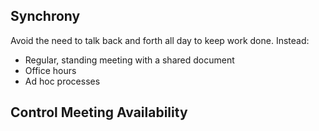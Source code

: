 ## Synchrony

Avoid the need to talk back and forth all day to keep work done. Instead:

- Regular, standing meeting with a shared document
- Office hours
- Ad hoc processes

## Control Meeting Availability
